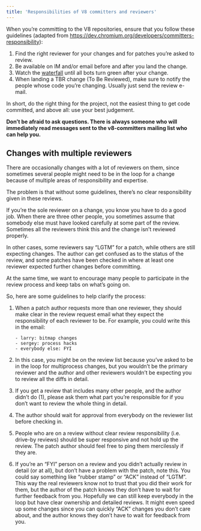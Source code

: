 ```yaml
---
title: 'Responsibilities of V8 committers and reviewers'
---
```

When you’re committing to the V8 repositories, ensure that you follow these guidelines (adapted from <https://dev.chromium.org/developers/committers-responsibility>):

1. Find the right reviewer for your changes and for patches you’re asked to review.
1. Be available on IM and/or email before and after you land the change.
1. Watch the [waterfall](https://ci.chromium.org/p/v8/g/main/console) until all bots turn green after your change.
1. When landing a TBR change (To Be Reviewed), make sure to notify the people whose code you’re changing. Usually just send the review e-mail.

In short, do the right thing for the project, not the easiest thing to get code committed, and above all: use your best judgement.

**Don’t be afraid to ask questions. There is always someone who will immediately read messages sent to the v8-committers mailing list who can help you.**

## Changes with multiple reviewers

There are occasionally changes with a lot of reviewers on them, since sometimes several people might need to be in the loop for a change because of multiple areas of responsibility and expertise.

The problem is that without some guidelines, there’s no clear responsibility given in these reviews.

If you’re the sole reviewer on a change, you know you have to do a good job. When there are three other people, you sometimes assume that somebody else must have looked carefully at some part of the review. Sometimes all the reviewers think this and the change isn’t reviewed properly.

In other cases, some reviewers say “LGTM” for a patch, while others are still expecting changes. The author can get confused as to the status of the review, and some patches have been checked in where at least one reviewer expected further changes before committing.

At the same time, we want to encourage many people to participate in the review process and keep tabs on what’s going on.

So, here are some guidelines to help clarify the process:

1. When a patch author requests more than one reviewer, they should make clear in the review request email what they expect the responsibility of each reviewer to be. For example, you could write this in the email:

    ```
    - larry: bitmap changes
    - sergey: process hacks
    - everybody else: FYI
    ```

1. In this case, you might be on the review list because you’ve asked to be in the loop for multiprocess changes, but you wouldn’t be the primary reviewer and the author and other reviewers wouldn’t be expecting you to review all the diffs in detail.
1. If you get a review that includes many other people, and the author didn’t do (1), please ask them what part you’re responsible for if you don’t want to review the whole thing in detail.
1. The author should wait for approval from everybody on the reviewer list before checking in.
1. People who are on a review without clear review responsibility (i.e. drive-by reviews) should be super responsive and not hold up the review. The patch author should feel free to ping them mercilessly if they are.
1. If you’re an “FYI” person on a review and you didn’t actually review in detail (or at all), but don’t have a problem with the patch, note this. You could say something like “rubber stamp” or “ACK” instead of “LGTM”. This way the real reviewers know not to trust that you did their work for them, but the author of the patch knows they don’t have to wait for further feedback from you. Hopefully we can still keep everybody in the loop but have clear ownership and detailed reviews. It might even speed up some changes since you can quickly “ACK” changes you don’t care about, and the author knows they don’t have to wait for feedback from you.
